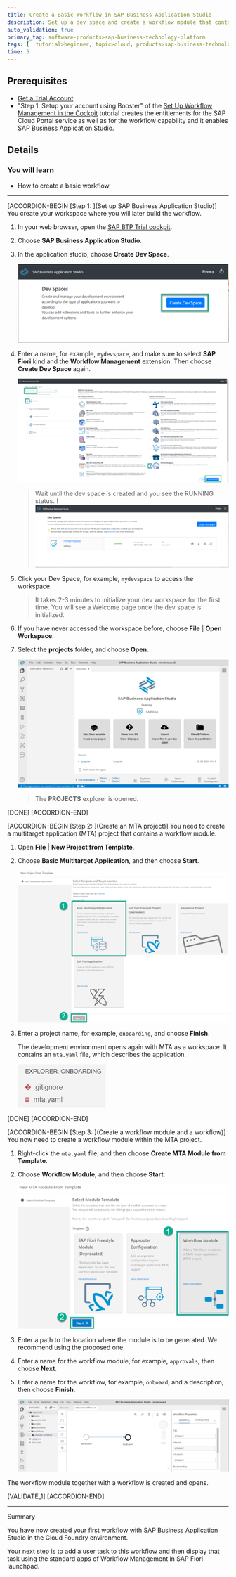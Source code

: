```yaml
---
title: Create a Basic Workflow in SAP Business Application Studio
description: Set up a dev space and create a workflow module that contains a workflow.
auto_validation: true
primary_tag: software-products>sap-business-technology-platform
tags: [  tutorial>beginner, topic>cloud, products>sap-business-technology-platform ]
time: 5
---
```


## Prerequisites
 - [Get a Trial Account](hcp-create-trial-account)
 - "Step 1: Setup your account using Booster" of the [Set Up Workflow Management in the Cockpit](cp-starter-ibpm-employeeonboarding-1-setup) tutorial creates the entitlements for the SAP Cloud Portal service as well as for the workflow capability and it enables SAP Business Application Studio.

## Details
### You will learn  
  - How to create a basic workflow

---
[ACCORDION-BEGIN [Step 1: ](Set up SAP Business Application Studio)]
You create your workspace where you will later build the workflow.

1. In your web browser, open the [SAP BTP Trial cockpit](https://account.hanatrial.ondemand.com/cockpit).

2. Choose **SAP Business Application Studio**.

3. In the application studio, choose **Create Dev Space**.

    ![Create Dev Space](create-dev-space2.png)

4. Enter a name, for example, `mydevspace`, and make sure to select **SAP Fiori** kind and the **Workflow Management** extension. Then choose **Create Dev Space** again.

    ![Select Options](mydevspace.png)

    > Wait until the dev space is created and you see the RUNNING status.
    !![Dev Space Created](DevSpaceCreated.png)

5. Click your Dev Space, for example, `mydevspace` to access the workspace.

    > It takes 2-3 minutes to initialize your dev workspace for the first time. You will see a Welcome page once the dev space is initialized.

6. If you have never accessed the workspace before, choose **File** | **Open Workspace**.

7. Select the **projects** folder, and choose **Open**.

    ![See Projects Folder](see-result-projects-folder.png)

    > The **PROJECTS** explorer is opened.

[DONE]
[ACCORDION-END]

[ACCORDION-BEGIN [Step 2: ](Create an MTA project)]
You need to create a multitarget application (MTA) project that contains a workflow module.

1. Open **File** | **New Project from Template**.

2. Choose **Basic Multitarget Application**, and then choose **Start**.

    ![Select Basic MTA](select-basic-mta2.png)

3. Enter a project name, for example, `onboarding`, and choose **Finish**.

    The development environment opens again with MTA as a workspace. It contains an `mta.yaml` file, which describes the application.

    ![See YAML File](new-yaml2.png)

[DONE]
[ACCORDION-END]

[ACCORDION-BEGIN [Step 3: ](Create a workflow module and a workflow)]
You now need to create a workflow module within the MTA project.

1. Right-click the `mta.yaml` file, and then choose **Create MTA Module from Template**.

2. Choose **Workflow Module**, and then choose **Start**.

    ![Select Workflow Module](select-wf-module.png)

3. Enter a path to the location where the module is to be generated. We recommend using the proposed one.

4. Enter a name for the workflow module, for example, `approvals`, then choose **Next**.

5. Enter a name for the workflow, for example, `onboard`, and a description, then choose **Finish**.

    ![See Simple Onboard Workflow](see-onboardwf.png)

The workflow module together with a workflow is created and opens.

[VALIDATE_1]
[ACCORDION-END]

---
Summary

You have now created your first workflow with SAP Business Application Studio in the Cloud Foundry environment.

Your next step is to add a user task to this workflow and then display that task using the standard apps of Workflow Management in SAP Fiori launchpad.

